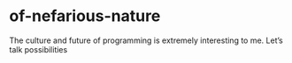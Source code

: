 # of-nefarious-nature
The culture and future of programming is extremely interesting to me. Let’s talk possibilities
